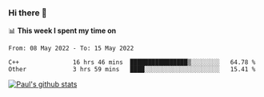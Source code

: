 ### Hi there 👋

📊 **This week I spent my time on**
<!--START_SECTION:waka-->

```text
From: 08 May 2022 - To: 15 May 2022

C++               16 hrs 46 mins  ████████████████▒░░░░░░░░   64.78 %
Other             3 hrs 59 mins   ████░░░░░░░░░░░░░░░░░░░░░   15.41 %
```

<!--END_SECTION:waka-->


[![Paul's github stats](https://github-readme-stats.vercel.app/api?username=mickeyouyou&theme=dracula&show_icons=true)](https://github.com/anuraghazra/github-readme-stats)
